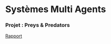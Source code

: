 # Systèmes Multi Agents
### Projet  : Preys & Predators
[Rapport](https://docs.google.com/document/d/118d3Ynb-69fR4n2nVzAx7hxlzpl_CJVOSKRZr7UUY0U/edit?usp=sharing)